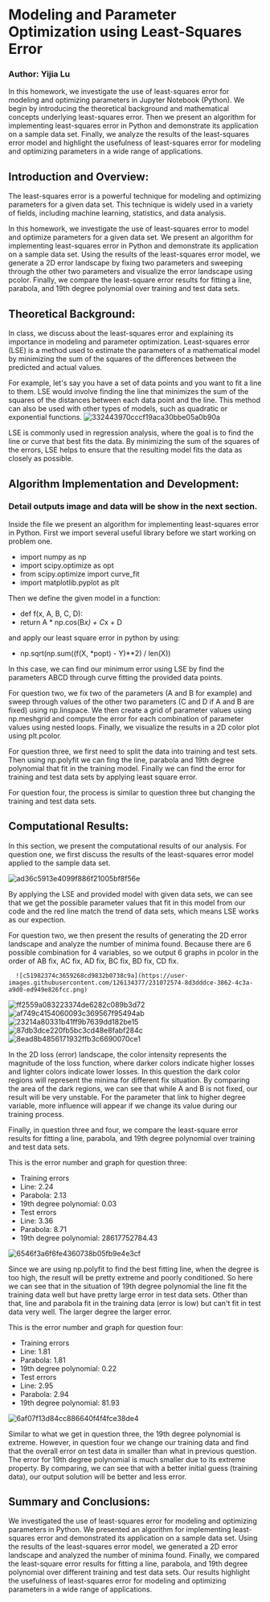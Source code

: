 # Modeling and Parameter Optimization using Least-Squares Error

### Author: Yijia Lu

In this homework, we investigate the use of least-squares error for modeling and optimizing parameters in Jupyter Notebook (Python).
We begin by introducing the theoretical background and mathematical concepts underlying least-squares error. 
Then we present an algorithm for implementing least-squares error in Python and demonstrate its application on a sample data set. 
Finally, we analyze the results of the least-squares error model and highlight the usefulness of least-squares error for modeling and optimizing parameters in a wide range of applications.

## Introduction and Overview:
The least-squares error is a powerful technique for modeling and optimizing parameters for a given data set.
This technique is widely used in a variety of fields, including machine learning, statistics, and data analysis.

In this homework, we investigate the use of least-squares error to model and optimize parameters for a given data set. 
We present an algorithm for implementing least-squares error in Python and demonstrate its application on a sample data set.
Using the results of the least-squares error model, we generate a 2D error landscape by fixing two parameters and sweeping through the other two parameters and visualize the error landscape using pcolor.
Finally, we compare the least-square error results for fitting a line, parabola, and 19th degree polynomial over training and test data sets.

## Theoretical Background:
In class, we discuss about the least-squares error and explaining its importance in modeling and parameter optimization. 
Least-squares error (LSE) is a method used to estimate the parameters of a mathematical model by minimizing the sum of the squares of the differences between the predicted and actual values.

For example, let's say you have a set of data points and you want to fit a line to them. LSE would involve finding the line that minimizes the sum of the squares of the distances between each data point and the line. This method can also be used with other types of models, such as quadratic or exponential functions.
![332443970cccf19aca30bbe05a0b90a](https://user-images.githubusercontent.com/126134377/231067499-e36be68a-07f1-48d3-954d-68f866bd4c74.png)

LSE is commonly used in regression analysis, where the goal is to find the line or curve that best fits the data. By minimizing the sum of the squares of the errors, LSE helps to ensure that the resulting model fits the data as closely as possible.

## Algorithm Implementation and Development:

### Detail outputs image and data will be show in the next section.

Inside the file we present an algorithm for implementing least-squares error in Python. 
First we import several useful library before we start working on problem one.
* import numpy as np
* import scipy.optimize as opt
* from scipy.optimize import curve_fit
* import matplotlib.pyplot as plt

Then we define the given model in a function:
* def f(x, A, B, C, D):
*   return A * np.cos(B*x) + C*x + D

and apply our least square error in python by using:
* np.sqrt(np.sum((f(X, *popt) - Y)**2) / len(X))

In this case, we can find our minimum error using LSE by find the parameters ABCD through curve fitting the provided data points.

For question two, we fix two of the parameters (A and B for example) and sweep through values of the other two parameters (C and D if A and B are fixed) using np.linspace. 
We then create a grid of parameter values using np.meshgrid and compute the error for each combination of parameter values using nested loops. 
Finally, we visualize the results in a 2D color plot using plt.pcolor.

For question three, we first need to split the data into training and test sets. Then using np.polyfit we can fing the line, parabola and 19th degree polynomial
that fit in the training model. Finally we can find the error for training and test data sets by applying least square error.

For question four, the process is similar to question three but changing the training and test data sets.

## Computational Results:
In this section, we present the computational results of our analysis. 
For question one, we first discuss the results of the least-squares error model applied to the sample data set. 

![ad36c5913e4099f886f21005bf8f56e](https://user-images.githubusercontent.com/126134377/231071622-a0c4d021-a876-4aac-8bdb-471aebdc2a55.png)

By applying the LSE and provided model with given data sets, we can see that we get the possible parameter values that fit in this model from our code and the red line match the trend of data sets, which means LSE works as our expection.

For question two, we then present the results of generating the 2D error landscape and analyze the number of minima found. 
Because there are 6 possible combination for 4 variables, so we output 6 graphs in pcolor in the order of AB fix, AC fix, AD fix, BC fix, BD fix, CD fix. 

      ![c51982374c3659268cd9832b0738c9a](https://user-images.githubusercontent.com/126134377/231072574-8d3dddce-3862-4c3a-a9d0-ed949e826fcc.png)
![ff2559a083223374de6282c089b3d72](https://user-images.githubusercontent.com/126134377/231072697-ac6df2e7-d6da-4206-962a-3ba2676de813.png)
![af749c4154060093c369567f95494ab](https://user-images.githubusercontent.com/126134377/231072734-ca6fa781-4f3d-4361-8ae6-ab1579d4e5f7.png)
![23214a80331b41ff9b7639dd182be15](https://user-images.githubusercontent.com/126134377/231072770-ad48cc08-fd15-4710-95d4-f45936612b68.png)
![87db3dce220fb5bc3cd48e8fabf284c](https://user-images.githubusercontent.com/126134377/231072782-65eac8ce-0762-4b9d-9532-66588d5a4b31.png)
![8ead8b4856171932ffb3c6690070ce1](https://user-images.githubusercontent.com/126134377/231072791-f412b90a-c28e-425c-a594-8561dc529511.png)

In the 2D loss (error) landscape, the color intensity represents the magnitude of the loss function, where darker colors indicate higher losses and lighter colors indicate lower losses. In this question the dark color regions will represent the minima for different fix situation. By comparing the area of the dark regions, we can see that while A and B is not fixed, our result will be very unstable. For the parameter that link to higher degree variable, more influence will appear if we change its value during our training process.
     
Finally, in question three and four, we compare the least-square error results for fitting a line, parabola, and 19th degree polynomial over training and test data sets.

This is the error number and graph for question three:
* Training errors
* Line: 2.24
* Parabola: 2.13
* 19th degree polynomial: 0.03
* Test errors
* Line: 3.36
* Parabola: 8.71
* 19th degree polynomial: 28617752784.43

![6546f3a6f6fe4360738b05fb9e4e3cf](https://user-images.githubusercontent.com/126134377/231072821-78483e66-cde0-4fbe-8982-f846ca51d8a5.png)

Since we are using np.polyfit to find the best fitting line, when the degree is too high, the result will be pretty extreme and poorly conditioned. So here we can see that in the situation of 19th degree polynomial the line fit the training data well but have pretty large error in test data sets. Other than that, line and parabola fit in the training data (error is low) but can't fit in test data very well. The larger degree the larger error.

This is the error number and graph for question four:
* Training errors
* Line: 1.81
* Parabola: 1.81
* 19th degree polynomial: 0.22
* Test errors
* Line: 2.95
* Parabola: 2.94
* 19th degree polynomial: 81.93

![6af07f13d84cc886640f4f4fce38de4](https://user-images.githubusercontent.com/126134377/231072845-3b693c89-4d76-4ef9-a021-e8fc792eea91.png)

Similar to what we get in question three, the 19th degree polynomial is extreme. However, in question four we change our training data and find that the overall error on test data in smaller than what in previous question. The error for 19th degree polynomial is much smaller due to its extreme property. By comparing, we can see that with a better initial guess (training data), our output solution will be better and less error.

## Summary and Conclusions:
We investigated the use of least-squares error for modeling and optimizing parameters in Python.
We presented an algorithm for implementing least-squares error and demonstrated its application on a sample data set.
Using the results of the least-squares error model, we generated a 2D error landscape and analyzed the number of minima found.
Finally, we compared the least-square error results for fitting a line, parabola, and 19th degree polynomial over different training and test data sets.
Our results highlight the usefulness of least-squares error for modeling and optimizing parameters in a wide range of applications.
